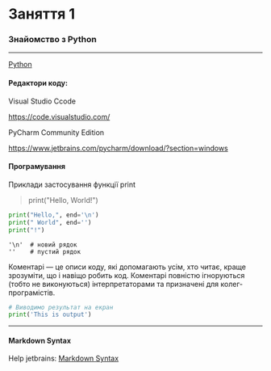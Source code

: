 # Заняття 1

### Знайомство з Python

---

[Python](https://www.python.org/)

 
#### Редактори коду:

Visual Studio Ccode

https://code.visualstudio.com/

PyCharm Community Edition

https://www.jetbrains.com/pycharm/download/?section=windows

#### Програмування

Приклади застосування функції print

> print("Hello, World!")

```python
print("Hello,", end='\n')
print(" World", end='')
print("!")
```

    '\n'  # новий рядок
    ''    # пустий рядок

Коментарі — це описи коду, які допомагають усім, хто читає, 
краще зрозуміти, що і навіщо робить код.
Коментарі повністю ігноруються (тобто не виконуються) 
інтерпретаторами та призначені для колег-програмістів.

```python
# Виводимо результат на екран
print('This is output')
```

---

#### Markdown Syntax

Help jetbrains: [Markdown Syntax](https://www.jetbrains.com/help/hub/markdown-syntax.html)

